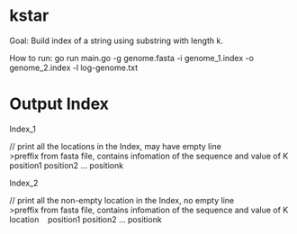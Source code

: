 kstar
===========
Goal: Build index of a string using substring with length k.

How to run:
go run main.go -g genome.fasta -i genome_1.index -o genome_2.index -l log-genome.txt


Output Index
===========
Index_1 

// print all the locations in the Index, may have empty line<br>
<span>>preffix from fasta file, contains infomation of the sequence and value of K<br>
position1 position2 ... positionk</span>

Index_2

// print all the non-empty location in the Index, no empty line<br>
<span>>preffix from fasta file, contains infomation of the sequence and value of K<br>
location&nbsp;&nbsp;&nbsp;&nbsp;position1 position2 ... positionk</span>



